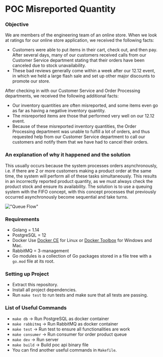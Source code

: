 # POC Misreported Quantity

### Objective
We are members of the engineering team of an online store. When we look at ratings for our online store application, we received the following
facts:
- Customers were able to put items in their cart, check out, and then pay. After several days, many of our customers received calls from
our Customer Service department stating that their orders have been canceled due to stock unavailability.
- These bad reviews generally come within a week after our 12.12 event, in which we held a large flash sale and set up other major
discounts to promote our store.
  
After checking in with our Customer Service and Order Processing departments, we received the following additional facts:
- Our inventory quantities are often misreported, and some items even go as far as having a negative inventory quantity.
- The misreported items are those that performed very well on our 12.12 event.
- Because of these misreported inventory quantities, the Order Processing department was unable to fulfill a lot of orders, and thus
requested help from our Customer Service department to call our customers and notify them that we have had to cancel their orders.
  
### An explanation of why it happened and the solution
This usually occurs because the system processes orders asynchronously, i.e. if there are 2 or more customers making a product order at the same time, the system will perform all of these tasks simultaneously. This results in an incorrectly reported product quantity, as we must always check the product stock and ensure its availability. The solution is to use a queuing system with the FIFO concept, with this concept processes that previously occurred asynchronously become sequential and take turns.

!["Queue Flow"](https://i.ibb.co/rF6nBzH/Untitled-Diagram-1.png "Queue Flow")

### Requirements

- Golang = 1.14
- PostgreSQL = 12
- Docker Use [Docker CE](https://docs.docker.com/engine/installation) for Linux or [Docker Toolbox](https://www.docker.com/products/docker-toolbox) for Windows and Mac.
- RabbitMQ = 3-management
- Go modules is a collection of Go packages stored in a file tree with a `go.mod` file at its root.

### Setting up Project

- Extract this repository.
- Install all project dependencies.
- Run `make test` to run tests and make sure that all tests are passing.

### List of Useful Commands
- `make db` -> Run PostgreSQL as docker container
- `make rabbitmq` -> Run RabbitMQ as docker container
- `make test` -> Run test to ensure all functionalities are work
- `make consumer` -> Run consumer for order product queue
- `make dev` -> Run server
- `make build` -> Build poc api binary file
- You can find another useful commands in `Makefile`.
